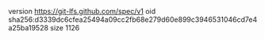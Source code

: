 version https://git-lfs.github.com/spec/v1
oid sha256:d3339dc6cfea25494a09cc2fb68e279d60e899c3946531046cd7e4a25ba19528
size 1126
